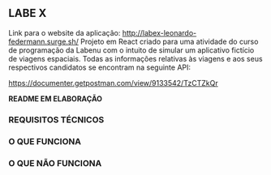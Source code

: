 ## LABE X

Link para o website da aplicação: http://labex-leonardo-federmann.surge.sh/
Projeto em React criado para uma atividade do curso de programação da Labenu com o intuito de simular um aplicativo fictício de viagens espaciais. Todas as informações relativas às viagens e aos seus respectivos candidatos se encontram na seguinte API:

https://documenter.getpostman.com/view/9133542/TzCTZkQr

**README EM ELABORAÇÃO**

### REQUISITOS TÉCNICOS


### O QUE FUNCIONA



### O QUE NÃO FUNCIONA



  
